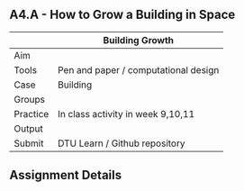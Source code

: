 ## A4.A - How to Grow a Building in Space

|          |  Building Growth  |
|----      |-----|
|  Aim     |  |
| Tools    | Pen and paper / computational design |
| Case     | Building |
| Groups   | |
| Practice | In class activity in week 9,10,11 |
| Output   | |
| Submit   | DTU Learn / Github repository |

## Assignment Details

<!-- Assignment 2024
This course is backwards.

Starting with finished designs, we work togther to reverse engineer them. This is difficult so we use biological concepts to mediate the complexity. In the previous assignment you used the Agile Prototyping method to design parametric building systems that could adapt to different projects. We call these parametric systems 'Agile Prototypes' or APs for short.

In this assignment we want you (in your building groups) to work out how to integrate the developmental satges and functions of different APs into a multi disciplinary building growth staging method. This should enable us to 'grow a building'.

However as noone has ever grown a building before we suggest three projects that would help you explore this idea. Please remember in this assignment, it is more important that you are exploring the idea and seeing where it takes you, than that it is correct.

You have time later to make it right, now you just need to make it.
-->

<!-- dead links 2024
[Computational]: and Parametric Design: /Agile/Concepts/ComputationalDesign
[meta disciplinary]: /Agile/Concepts/MetaDisciplinary
-->

<!-- 2023
![METHOD_04](https://github.com/timmcginley/Agile-Prototyping/assets/1415855/efe89844-a66d-45e7-91ee-6342e27fb47a)

- **RECASTING** / CHANGE:  Compute future vectors.
In this assignment we will be looking at the application of your AP. The assignment is open, meaning it is up to you to define how you see your AP being applied.
Some examples of what you could consider:

- How will the users interact with it?
- Will any user behaviour need to change, or will the AP change to the users needs?
- What is the link between your prototype and a full scale solution?
- What potential issues will your AP create in the future?

If you feel you have already covered this in A3, you are also free to continue to develop your solution based on the feedback from A3.
-->
